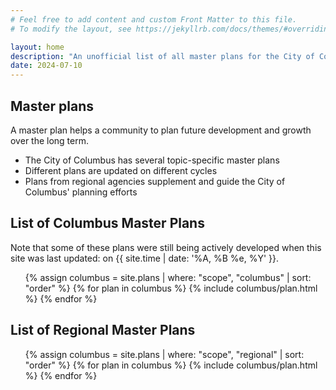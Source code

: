 ```yaml
---
# Feel free to add content and custom Front Matter to this file.
# To modify the layout, see https://jekyllrb.com/docs/themes/#overriding-theme-defaults

layout: home
description: "An unofficial list of all master plans for the City of Columbus"
date: 2024-07-10
---
```


<div
  class="usa-summary-box"
  role="region"
  aria-labelledby="summary-box-key-information"
>
  <div class="usa-summary-box__body">
    <h2 class="usa-summary-box__heading" id="summary-box-key-information">
      Master plans
    </h2>
    <p>A master plan helps a community to plan future development and growth over the long term.</p>
    <div class="usa-summary-box__text">
      <ul class="usa-list">
        <li>The City of Columbus has several topic-specific master plans</li>
        <li>Different plans are updated on different cycles</li>
        <li>Plans from regional agencies supplement and guide the City of Columbus' planning efforts</li>
      </ul>
    </div>
  </div>
</div>

## List of Columbus Master Plans

Note that some of these plans were still being actively developed when this site was last updated: on {{ site.time | date: '%A, %B %e, %Y' }}.

<ul class="usa-collection">
  {% assign columbus = site.plans | where: "scope", "columbus" | sort: "order" %}
  {% for plan in columbus %}
    {% include columbus/plan.html %}
  {% endfor %}
</ul>

## List of Regional Master Plans

<ul class="usa-collection">
  {% assign columbus = site.plans | where: "scope", "regional" | sort: "order" %}
  {% for plan in columbus %}
    {% include columbus/plan.html %}
  {% endfor %}
</ul>
